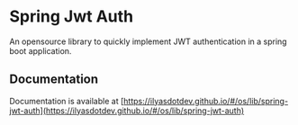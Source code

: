 # Spring Jwt Auth

An opensource library to quickly implement JWT authentication in a spring boot application.

## Documentation

Documentation is available at [https://ilyasdotdev.github.io/#/os/lib/spring-jwt-auth](https://ilyasdotdev.github.io/#/os/lib/spring-jwt-auth)